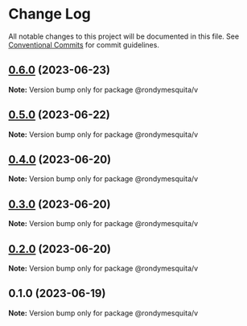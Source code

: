 # Change Log

All notable changes to this project will be documented in this file.
See [Conventional Commits](https://conventionalcommits.org) for commit guidelines.

## [0.6.0](https://github.com/rondymesquita/shell/compare/@rondymesquita/v@0.5.0...@rondymesquita/v@0.6.0) (2023-06-23)

**Note:** Version bump only for package @rondymesquita/v

## [0.5.0](https://github.com/rondymesquita/shell/compare/@rondymesquita/v@0.4.0...@rondymesquita/v@0.5.0) (2023-06-22)

**Note:** Version bump only for package @rondymesquita/v

## [0.4.0](https://github.com/rondymesquita/shell/compare/@rondymesquita/v@0.3.0...@rondymesquita/v@0.4.0) (2023-06-20)

**Note:** Version bump only for package @rondymesquita/v

## [0.3.0](https://github.com/rondymesquita/shell/compare/@rondymesquita/v@0.2.0...@rondymesquita/v@0.3.0) (2023-06-20)

**Note:** Version bump only for package @rondymesquita/v

## [0.2.0](https://github.com/rondymesquita/shell/compare/@rondymesquita/v@0.1.0...@rondymesquita/v@0.2.0) (2023-06-20)

**Note:** Version bump only for package @rondymesquita/v

## 0.1.0 (2023-06-19)

**Note:** Version bump only for package @rondymesquita/v
